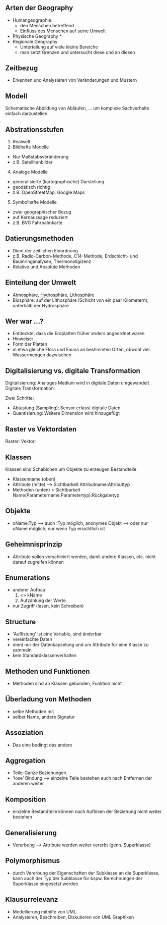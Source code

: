 #
## Arten der Geography
* Humangeographie
  * den Menschen betreffend
  * Einfluss des Menschen auf seine Umwelt
* Physische Geography
  * 
* Regionale Geography
  * Unterteilung auf viele kleine Bereiche
  * man setzt Grenzen und untersucht diese und an diesen

## Zeitbezug
* Erkennen und Analysieren von Veränderungen und Mustern

## Modell
Schematische Abbildung von Abläufen, ... um komplexe Sachverhalte einfach darzustellen

## Abstrationsstufen
1. Realwelt
2. Bildhafte Modelle
  * Nur Maßstabsveränderung
  * z.B. Satellitenbilder
4. Analoge Modelle
  * generalisierte (kartographische) Darstellung
  * geodätisch richtig
  * z.B. OpenStreetMap, Google Maps
5. Symbolhafte Modelle
  * zwar geographischer Bezug
  * auf Kernaussage reduziert
  * z.B. BVG Fahrbahnkarte

## Datierungsmethoden
* Dient der zeitlichen Einordnung
* z.B. Radio-Carbon-Methode, C14-Methode, Erdschicht- und Baumringanalysen, Thermonoligizenz
* Relative und Absolute Methoden

## Einteilung der Umwelt
* Atmosphäre, Hydrosphäre, Lithosphäre
* Biosphäre: auf der Lithosphäre (Schicht von ein paar Kilometern), unterhalb der Hydrosphäre

## Wer war ...?
* Entdeckte, dass die Erdplatten früher anders angeordnet waren
* Hinweise:
 * Form der Platten
 * in etwa gleiche Flora und Fauna an bestimmten Orten, obwohl viel Wassermengen dazwischen

## Digitalisierung vs. digitale Transformation
Digitalisierung: Analoges Medium wird in digitale Daten umgewandelt
Digitale Transformation: 

Zwei Schritte:
* Abtastung (Sampling): Sensor erfasst digitale Daten
* Quantisierung: Weitere Dimension wird hinzugefügt

## Raster vs Vektordaten
Raster:
Vektor:

## Klassen
Klassen sind Schablonen um Objekte zu erzeugen
Bestandteile
 * Klassenname (oben)
 * Attribute (mitte) --> Sichtbarkeit Attributname:Attributtyp
 * Methoden (unten) > Sichtbarkeit Name(Parametername:Parametertyp):Rückgabetyp

## Objekte
 * oName:Typ --> auch :Typ möglich, anonymes Objekt --> oder nur oName möglich, nur wenn Typ ersichtlich ist

## Geheimnisprinzip
* Attribute sollen verschleiert werden, damit andere Klassen, etc. nicht darauf zugreifen können

## Enumerations
* anderer Aufbau
  1. <<enum>>
     kName
  2. Aufzählung der Werte
* nur Zugriff (lesen, kein Schreiben)

## Structure
* 'Auflistung' ist eine Variable, sind änderbar
* vereinfachte Daten
* dient nur der Datenkapselung und um Attribute für eine Klasse zu sammeln
* kein Standardklassenverhalten

## Methoden und Funktionen
* Methoden sind an Klassen gebunden, Funktion nicht

## Überladung von Methoden
* selbe Methoden mit
* selber Name, andere Signatur

## Assoziation
* Das eine bedingt das andere

## Aggregation
* Teile-Ganze Beziehungen
* 'lose' Bindung --> einzelne Teile bestehen auch nach Entfernen der anderen weiter

## Komposition
* einzelne Bestandteile können nach Auflösen der Beziehung nicht weiter bestehen

## Generalisierung
* Vererbung --> Attribute werden weiter vererbt (genn. Superklasse)

## Polymorphismus
* durch Vererbung der Eigenschaften der Subklasse an die Superklasse, kann auch der Typ der Subklasse für bspw. Berechnungen der Superklasse eingesetzt werden



## Klausurrelevanz
* Modellierung mithilfe von UML
* Analysieren, Beschreiben, Diskutieren von UML Graphiken
